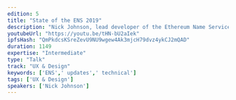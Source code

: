 ```yaml
---
edition: 5
title: "State of the ENS 2019"
description: "Nick Johnson, lead developer of the Ethereum Name Service, gives an update on ENS - what we've achieved in the last year, where we are today, and what you can expect next from ENS."
youtubeUrl: "https://youtu.be/tHN-bU2aIek"
ipfsHash: "QmPkdcsKSreZevU9NU9wgew4Ak3mjcH79dvz4ykCJ2mQAD"
duration: 1149
expertise: "Intermediate"
type: "Talk"
track: "UX & Design"
keywords: ['ENS',' updates',' technical']
tags: ['UX & Design']
speakers: ['Nick Johnson']
---
```

